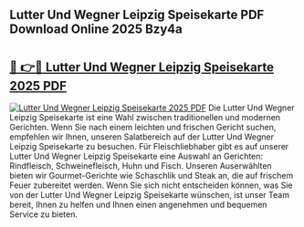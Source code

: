 ## Lutter Und Wegner Leipzig Speisekarte PDF Download Online 2025 Bzy4a

# <h2><a href="http://gcbmas.nevu.top/?p=Lutter+Und+Wegner+Leipzig+Speisekarte">🔗 👉🔴 Lutter Und Wegner Leipzig Speisekarte 2025 PDF</a></h2>

[![Lutter Und Wegner Leipzig Speisekarte 2025 PDF](https://i.imgur.com/dBaPXMq.png)](http://gcbmas.nevu.top/?p=Lutter+Und+Wegner+Leipzig+Speisekarte)
Die Lutter Und Wegner Leipzig Speisekarte ist eine Wahl zwischen traditionellen und modernen Gerichten. Wenn Sie nach einem leichten und frischen Gericht suchen, empfehlen wir Ihnen, unseren Salatbereich auf der Lutter Und Wegner Leipzig Speisekarte zu besuchen. Für Fleischliebhaber gibt es auf unserer Lutter Und Wegner Leipzig Speisekarte eine Auswahl an Gerichten: Rindfleisch, Schweinefleisch, Huhn und Fisch. Unseren Auserwählten bieten wir Gourmet-Gerichte wie Schaschlik und Steak an, die auf frischem Feuer zubereitet werden. Wenn Sie sich nicht entscheiden können, was Sie von der Lutter Und Wegner Leipzig Speisekarte wünschen, ist unser Team bereit, Ihnen zu helfen und Ihnen einen angenehmen und bequemen Service zu bieten.
